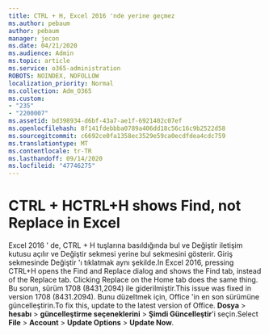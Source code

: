 ```yaml
---
title: CTRL + H, Excel 2016 'nde yerine geçmez
ms.author: pebaum
author: pebaum
manager: jecon
ms.date: 04/21/2020
ms.audience: Admin
ms.topic: article
ms.service: o365-administration
ROBOTS: NOINDEX, NOFOLLOW
localization_priority: Normal
ms.collection: Adm_O365
ms.custom:
- "235"
- "2200007"
ms.assetid: bd398934-d6bf-43a7-ae1f-6921402c07ef
ms.openlocfilehash: 8f141fdebbba0789a406dd18c56c16c9b2522d58
ms.sourcegitcommit: c6692ce0fa1358ec3529e59ca0ecdfdea4cdc759
ms.translationtype: MT
ms.contentlocale: tr-TR
ms.lasthandoff: 09/14/2020
ms.locfileid: "47746275"
---
```

# <a name="ctrlh-shows-find-not-replace-in-excel"></a><span data-ttu-id="11c12-102">CTRL + H</span><span class="sxs-lookup"><span data-stu-id="11c12-102">CTRL+H shows Find, not Replace in Excel</span></span>

<span data-ttu-id="11c12-103">Excel 2016 ' de, CTRL + H tuşlarına basıldığında bul ve Değiştir iletişim kutusu açılır ve Değiştir sekmesi yerine bul sekmesini gösterir. Giriş sekmesinde Değiştir 'ı tıklatmak aynı şekilde.</span><span class="sxs-lookup"><span data-stu-id="11c12-103">In Excel 2016, pressing CTRL+H opens the Find and Replace dialog and shows the Find tab, instead of the Replace tab. Clicking Replace on the Home tab does the same thing.</span></span> <span data-ttu-id="11c12-104">Bu sorun, sürüm 1708 (8431,2094) ile giderilmiştir.</span><span class="sxs-lookup"><span data-stu-id="11c12-104">This issue was fixed in version 1708 (8431.2094).</span></span> <span data-ttu-id="11c12-105">Bunu düzeltmek için, Office 'in en son sürümüne güncelleştirin.</span><span class="sxs-lookup"><span data-stu-id="11c12-105">To fix this, update to the latest version of Office.</span></span> <span data-ttu-id="11c12-106">**Dosya** \> **hesabı** \> **güncelleştirme seçeneklerini** \> **Şimdi Güncelleştir**'i seçin.</span><span class="sxs-lookup"><span data-stu-id="11c12-106">Select **File** \> **Account** \> **Update Options** \> **Update Now**.</span></span>
  